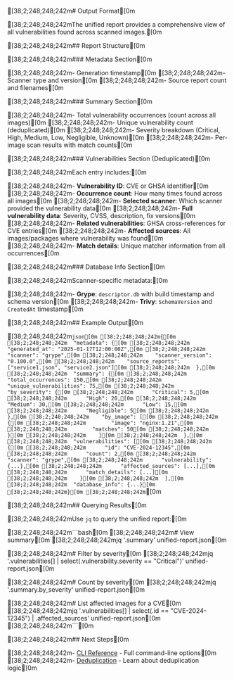 [38;2;248;248;242m# Output Format[0m

[38;2;248;248;242mThe unified report provides a comprehensive view of all vulnerabilities found across scanned images.[0m

[38;2;248;248;242m## Report Structure[0m

[38;2;248;248;242m### Metadata Section[0m

[38;2;248;248;242m- Generation timestamp[0m
[38;2;248;248;242m- Scanner type and version[0m
[38;2;248;248;242m- Source report count and filenames[0m

[38;2;248;248;242m### Summary Section[0m

[38;2;248;248;242m- Total vulnerability occurrences (count across all images)[0m
[38;2;248;248;242m- Unique vulnerability count (deduplicated)[0m
[38;2;248;248;242m- Severity breakdown (Critical, High, Medium, Low, Negligible, Unknown)[0m
[38;2;248;248;242m- Per-image scan results with match counts[0m

[38;2;248;248;242m### Vulnerabilities Section (Deduplicated)[0m

[38;2;248;248;242mEach entry includes:[0m

[38;2;248;248;242m- **Vulnerability ID**: CVE or GHSA identifier[0m
[38;2;248;248;242m- **Occurrence count**: How many times found across all images[0m
[38;2;248;248;242m- **Selected scanner**: Which scanner provided the vulnerability data[0m
[38;2;248;248;242m- **Full vulnerability data**: Severity, CVSS, description, fix versions[0m
[38;2;248;248;242m- **Related vulnerabilities**: GHSA cross-references for CVE entries[0m
[38;2;248;248;242m- **Affected sources**: All images/packages where vulnerability was found[0m
[38;2;248;248;242m- **Match details**: Unique matcher information from all occurrences[0m

[38;2;248;248;242m### Database Info Section[0m

[38;2;248;248;242mScanner-specific metadata:[0m

[38;2;248;248;242m- **Grype**: `descriptor.db` with build timestamp and schema version[0m
[38;2;248;248;242m- **Trivy**: `SchemaVersion` and `CreatedAt` timestamp[0m

[38;2;248;248;242m## Example Output[0m

[38;2;248;248;242m```json[0m
[38;2;248;248;242m{[0m
[38;2;248;248;242m  "metadata": {[0m
[38;2;248;248;242m    "generated_at": "2025-01-17T12:00:00Z",[0m
[38;2;248;248;242m    "scanner": "grype",[0m
[38;2;248;248;242m    "scanner_version": "0.100.0",[0m
[38;2;248;248;242m    "source_reports": ["service1.json", "service2.json"][0m
[38;2;248;248;242m  },[0m
[38;2;248;248;242m  "summary": {[0m
[38;2;248;248;242m    "total_occurrences": 150,[0m
[38;2;248;248;242m    "unique_vulnerabilities": 75,[0m
[38;2;248;248;242m    "by_severity": {[0m
[38;2;248;248;242m      "Critical": 5,[0m
[38;2;248;248;242m      "High": 20,[0m
[38;2;248;248;242m      "Medium": 30,[0m
[38;2;248;248;242m      "Low": 15,[0m
[38;2;248;248;242m      "Negligible": 5[0m
[38;2;248;248;242m    },[0m
[38;2;248;248;242m    "by_image": [[0m
[38;2;248;248;242m      {[0m
[38;2;248;248;242m        "image": "nginx:1.21",[0m
[38;2;248;248;242m        "matches": 50[0m
[38;2;248;248;242m      }[0m
[38;2;248;248;242m    ][0m
[38;2;248;248;242m  },[0m
[38;2;248;248;242m  "vulnerabilities": [[0m
[38;2;248;248;242m    {[0m
[38;2;248;248;242m      "id": "CVE-2024-12345",[0m
[38;2;248;248;242m      "count": 2,[0m
[38;2;248;248;242m      "scanner": "grype",[0m
[38;2;248;248;242m      "vulnerability": {...},[0m
[38;2;248;248;242m      "affected_sources": [...],[0m
[38;2;248;248;242m      "match_details": [...][0m
[38;2;248;248;242m    }[0m
[38;2;248;248;242m  ],[0m
[38;2;248;248;242m  "database_info": {...}[0m
[38;2;248;248;242m}[0m
[38;2;248;248;242m```[0m

[38;2;248;248;242m## Querying Results[0m

[38;2;248;248;242mUse `jq` to query the unified report:[0m

[38;2;248;248;242m```bash[0m
[38;2;248;248;242m# View summary[0m
[38;2;248;248;242mjq '.summary' unified-report.json[0m

[38;2;248;248;242m# Filter by severity[0m
[38;2;248;248;242mjq '.vulnerabilities[] | select(.vulnerability.severity == "Critical")' unified-report.json[0m

[38;2;248;248;242m# Count by severity[0m
[38;2;248;248;242mjq '.summary.by_severity' unified-report.json[0m

[38;2;248;248;242m# List affected images for a CVE[0m
[38;2;248;248;242mjq '.vulnerabilities[] | select(.id == "CVE-2024-12345") | .affected_sources' unified-report.json[0m
[38;2;248;248;242m```[0m

[38;2;248;248;242m## Next Steps[0m

[38;2;248;248;242m- [CLI Reference](cli.md) - Full command-line options[0m
[38;2;248;248;242m- [Deduplication](deduplication.md) - Learn about deduplication logic[0m
